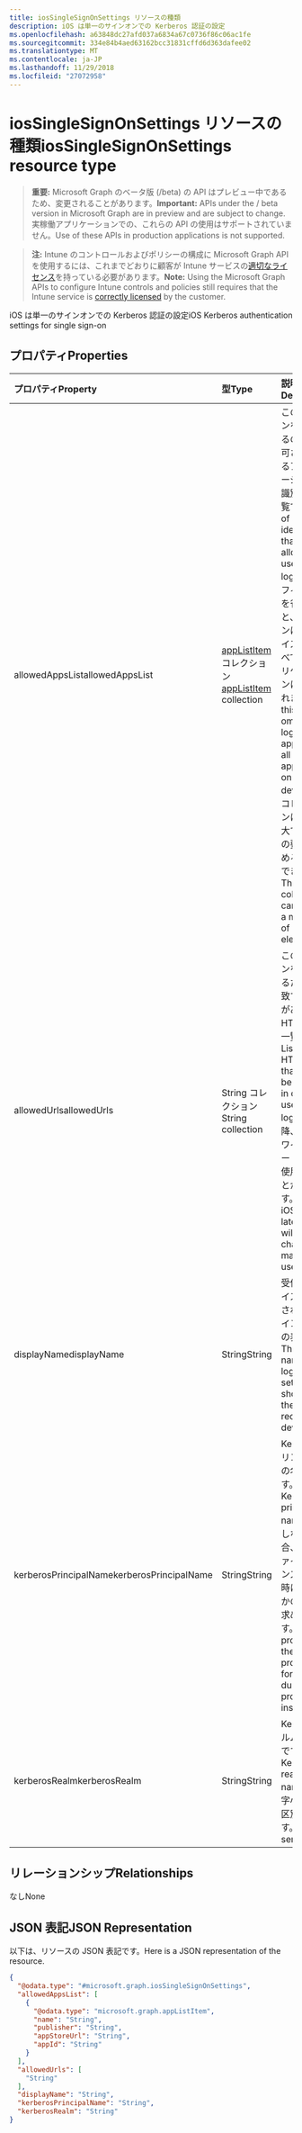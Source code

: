 ```yaml
---
title: iosSingleSignOnSettings リソースの種類
description: iOS は単一のサインオンでの Kerberos 認証の設定
ms.openlocfilehash: a63848dc27afd037a6834a67c0736f86c06ac1fe
ms.sourcegitcommit: 334e84b4aed63162bcc31831cffd6d363dafee02
ms.translationtype: MT
ms.contentlocale: ja-JP
ms.lasthandoff: 11/29/2018
ms.locfileid: "27072958"
---
```

# <a name="iossinglesignonsettings-resource-type"></a><span data-ttu-id="b5d6d-103">iosSingleSignOnSettings リソースの種類</span><span class="sxs-lookup"><span data-stu-id="b5d6d-103">iosSingleSignOnSettings resource type</span></span>

> <span data-ttu-id="b5d6d-104">**重要:** Microsoft Graph のベータ版 (/beta) の API はプレビュー中であるため、変更されることがあります。</span><span class="sxs-lookup"><span data-stu-id="b5d6d-104">**Important:** APIs under the / beta version in Microsoft Graph are in preview and are subject to change.</span></span> <span data-ttu-id="b5d6d-105">実稼働アプリケーションでの、これらの API の使用はサポートされていません。</span><span class="sxs-lookup"><span data-stu-id="b5d6d-105">Use of these APIs in production applications is not supported.</span></span>

> <span data-ttu-id="b5d6d-106">**注:** Intune のコントロールおよびポリシーの構成に Microsoft Graph API を使用するには、これまでどおりに顧客が Intune サービスの[適切なライセンス](https://go.microsoft.com/fwlink/?linkid=839381)を持っている必要があります。</span><span class="sxs-lookup"><span data-stu-id="b5d6d-106">**Note:** Using the Microsoft Graph APIs to configure Intune controls and policies still requires that the Intune service is [correctly licensed](https://go.microsoft.com/fwlink/?linkid=839381) by the customer.</span></span>

<span data-ttu-id="b5d6d-107">iOS は単一のサインオンでの Kerberos 認証の設定</span><span class="sxs-lookup"><span data-stu-id="b5d6d-107">iOS Kerberos authentication settings for single sign-on</span></span>
## <a name="properties"></a><span data-ttu-id="b5d6d-108">プロパティ</span><span class="sxs-lookup"><span data-stu-id="b5d6d-108">Properties</span></span>
|<span data-ttu-id="b5d6d-109">プロパティ</span><span class="sxs-lookup"><span data-stu-id="b5d6d-109">Property</span></span>|<span data-ttu-id="b5d6d-110">型</span><span class="sxs-lookup"><span data-stu-id="b5d6d-110">Type</span></span>|<span data-ttu-id="b5d6d-111">説明</span><span class="sxs-lookup"><span data-stu-id="b5d6d-111">Description</span></span>|
|:---|:---|:---|
|<span data-ttu-id="b5d6d-112">allowedAppsList</span><span class="sxs-lookup"><span data-stu-id="b5d6d-112">allowedAppsList</span></span>|<span data-ttu-id="b5d6d-113">[appListItem](../resources/intune-deviceconfig-applistitem.md) コレクション</span><span class="sxs-lookup"><span data-stu-id="b5d6d-113">[appListItem](../resources/intune-deviceconfig-applistitem.md) collection</span></span>|<span data-ttu-id="b5d6d-114">このログインを使用するのには許可されているアプリケーションの識別子の一覧です。</span><span class="sxs-lookup"><span data-stu-id="b5d6d-114">List of app identifiers that are allowed to use this login.</span></span> <span data-ttu-id="b5d6d-115">このフィールドを省略すると、ログインは、デバイス上のすべてのアプリケーションに適用されます。</span><span class="sxs-lookup"><span data-stu-id="b5d6d-115">If this field is omitted, the login applies to all applications on the device.</span></span> <span data-ttu-id="b5d6d-116">このコレクションには、最大で 500 個の要素を含めることができます。</span><span class="sxs-lookup"><span data-stu-id="b5d6d-116">This collection can contain a maximum of 500 elements.</span></span>|
|<span data-ttu-id="b5d6d-117">allowedUrls</span><span class="sxs-lookup"><span data-stu-id="b5d6d-117">allowedUrls</span></span>|<span data-ttu-id="b5d6d-118">String コレクション</span><span class="sxs-lookup"><span data-stu-id="b5d6d-118">String collection</span></span>|<span data-ttu-id="b5d6d-119">このログインを使用するために一致する必要がある HTTP Url の一覧です。</span><span class="sxs-lookup"><span data-stu-id="b5d6d-119">List of HTTP URLs that must be matched in order to use this login.</span></span> <span data-ttu-id="b5d6d-120">9.0 以降、iOS でワイルドカード文字を使用することがあります。</span><span class="sxs-lookup"><span data-stu-id="b5d6d-120">With iOS 9.0 or later, a wildcard characters may be used.</span></span>|
|<span data-ttu-id="b5d6d-121">displayName</span><span class="sxs-lookup"><span data-stu-id="b5d6d-121">displayName</span></span>|<span data-ttu-id="b5d6d-122">String</span><span class="sxs-lookup"><span data-stu-id="b5d6d-122">String</span></span>|<span data-ttu-id="b5d6d-123">受信側デバイスに表示されるログインの設定の表示名。</span><span class="sxs-lookup"><span data-stu-id="b5d6d-123">The display name of login settings shown on the receiving device.</span></span>|
|<span data-ttu-id="b5d6d-124">kerberosPrincipalName</span><span class="sxs-lookup"><span data-stu-id="b5d6d-124">kerberosPrincipalName</span></span>|<span data-ttu-id="b5d6d-125">String</span><span class="sxs-lookup"><span data-stu-id="b5d6d-125">String</span></span>|<span data-ttu-id="b5d6d-126">Kerberos プリンシパルの名前です。</span><span class="sxs-lookup"><span data-stu-id="b5d6d-126">A Kerberos principal name.</span></span> <span data-ttu-id="b5d6d-127">指定しない場合、プロファイルのインストール時にいずれかの入力が求められます。</span><span class="sxs-lookup"><span data-stu-id="b5d6d-127">If not provided, the user is prompted for one during profile installation.</span></span>|
|<span data-ttu-id="b5d6d-128">kerberosRealm</span><span class="sxs-lookup"><span data-stu-id="b5d6d-128">kerberosRealm</span></span>|<span data-ttu-id="b5d6d-129">String</span><span class="sxs-lookup"><span data-stu-id="b5d6d-129">String</span></span>|<span data-ttu-id="b5d6d-130">Kerberos レルムの名前です。</span><span class="sxs-lookup"><span data-stu-id="b5d6d-130">A Kerberos realm name.</span></span> <span data-ttu-id="b5d6d-131">大文字小文字を区別します。</span><span class="sxs-lookup"><span data-stu-id="b5d6d-131">Case sensitive.</span></span>|

## <a name="relationships"></a><span data-ttu-id="b5d6d-132">リレーションシップ</span><span class="sxs-lookup"><span data-stu-id="b5d6d-132">Relationships</span></span>
<span data-ttu-id="b5d6d-133">なし</span><span class="sxs-lookup"><span data-stu-id="b5d6d-133">None</span></span>
## <a name="json-representation"></a><span data-ttu-id="b5d6d-134">JSON 表記</span><span class="sxs-lookup"><span data-stu-id="b5d6d-134">JSON Representation</span></span>
<span data-ttu-id="b5d6d-135">以下は、リソースの JSON 表記です。</span><span class="sxs-lookup"><span data-stu-id="b5d6d-135">Here is a JSON representation of the resource.</span></span>
<!-- {
  "blockType": "resource",
  "@odata.type": "microsoft.graph.iosSingleSignOnSettings"
}
-->
``` json
{
  "@odata.type": "#microsoft.graph.iosSingleSignOnSettings",
  "allowedAppsList": [
    {
      "@odata.type": "microsoft.graph.appListItem",
      "name": "String",
      "publisher": "String",
      "appStoreUrl": "String",
      "appId": "String"
    }
  ],
  "allowedUrls": [
    "String"
  ],
  "displayName": "String",
  "kerberosPrincipalName": "String",
  "kerberosRealm": "String"
}
```





